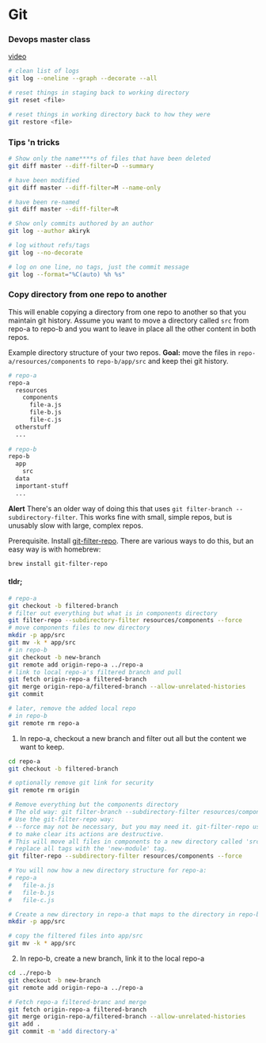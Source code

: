 # Git

### Devops master class
[video](https://www.youtube.com/watch?v=hQJktcBzJUs)

```sh
# clean list of logs
git log --oneline --graph --decorate --all

# reset things in staging back to working directory
git reset <file>

# reset things in working directory back to how they were
git restore <file>
```

### Tips 'n tricks
```sh
# Show only the name****s of files that have been deleted
git diff master --diff-filter=D --summary

# have been modified
git diff master --diff-filter=M --name-only

# have been re-named
git diff master --diff-filter=R 

# Show only commits authored by an author
git log --author akiryk

# log without refs/tags
git log --no-decorate

# log on one line, no tags, just the commit message
git log --format="%C(auto) %h %s"
```

### Copy directory from one repo to another
This will enable copying a directory from one repo to another so that you maintain git history.
Assume you want to move a directory called `src` from repo-a to repo-b and you want to leave in place all the other content in both repos.

Example directory structure of your two repos. **Goal:** move the files in `repo-a/resources/components` to `repo-b/app/src` and keep thei git history.
```sh
# repo-a
repo-a
  resources
    components
      file-a.js
      file-b.js
      file-c.js
  otherstuff
  ...
  
# repo-b
repo-b
  app
    src
  data
  important-stuff
  ...
```

**Alert** There's an older way of doing this that uses `git filter-branch --subdirectory-filter`. This works fine with small, simple repos, but is unusably slow with large, complex repos. 

Prerequisite. Install [git-filter-repo](https://github.com/newren/git-filter-repo). There are various ways to do this, but an easy way is with homebrew:
```sh
brew install git-filter-repo
```

#### tldr;
```sh
# repo-a
git checkout -b filtered-branch
# filter out everything but what is in components directory
git filter-repo --subdirectory-filter resources/components --force
# move components files to new directory
mkdir -p app/src
git mv -k * app/src
# in repo-b
git checkout -b new-branch
git remote add origin-repo-a ../repo-a
# link to local repo-a's filtered branch and pull
git fetch origin-repo-a filtered-branch
git merge origin-repo-a/filtered-branch --allow-unrelated-histories
git commit

# later, remove the added local repo
# in repo-b
git remote rm repo-a
```

1. In repo-a, checkout a new branch and filter out all but the content we want to keep.
```sh
cd repo-a
git checkout -b filtered-branch

# optionally remove git link for security
git remote rm origin

# Remove everything but the components directory
# The old way: git filter-branch --subdirectory-filter resources/components -- --all
# Use the git-filter-repo way:
# --force may not be necessary, but you may need it. git-filter-repo uses various tactics 
# to make clear its actions are destructive.
# This will move all files in components to a new directory called 'src' and will 
# replace all tags with the 'new-module' tag.
git filter-repo --subdirectory-filter resources/components --force

# You will now how a new directory structure for repo-a:
# repo-a
#   file-a.js
#   file-b.js 
#   file-c.js

# Create a new directory in repo-a that maps to the directory in repo-b.
mkdir -p app/src

# copy the filtered files into app/src 
git mv -k * app/src
```

2. In repo-b, create a new branch, link it to the local repo-a 
```sh
cd ../repo-b
git checkout -b new-branch
git remote add origin-repo-a ../repo-a

# Fetch repo-a filtered-branc and merge
git fetch origin-repo-a filtered-branch
git merge origin-repo-a/filtered-branch --allow-unrelated-histories
git add .
git commit -m 'add directory-a'
```
